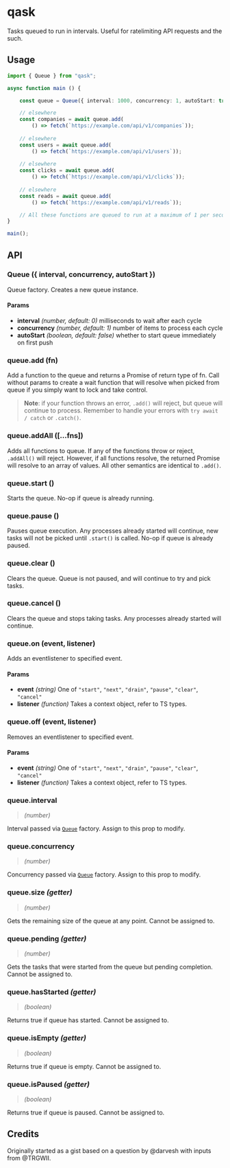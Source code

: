 # qask

Tasks queued to run in intervals. Useful for ratelimiting API requests and the such.

## Usage

```TypeScript
import { Queue } from "qask";

async function main () {

	const queue = Queue({ interval: 1000, concurrency: 1, autoStart: true });

	// elsewhere
	const companies = await queue.add(
		() => fetch(`https://example.com/api/v1/companies`));
	
	// elsewhere
	const users = await queue.add(
		() => fetch(`https://example.com/api/v1/users`));
	
	// elsewhere
	const clicks = await queue.add(
		() => fetch(`https://example.com/api/v1/clicks`));
	
	// elsewhere
	const reads = await queue.add(
		() => fetch(`https://example.com/api/v1/reads`));

	// All these functions are queued to run at a maximum of 1 per second
}

main();
```

## API

### Queue ({ interval, concurrency, autoStart })

Queue factory. Creates a new queue instance.

#### Params

- **interval** _(number, default: 0)_ milliseconds to wait after each cycle
- **concurrency** _(number, default: 1)_ number of items to process each cycle
- **autoStart** _(boolean, default: false)_ whether to start queue immediately on first push

### queue.add (fn)

Add a function to the queue and returns a Promise of return type of fn. Call without params to create a wait function that will resolve when picked from queue if you simply want to lock and take control.

> **Note**: if your function throws an error, `.add()` will reject, but queue will continue to process. Remember to handle your errors with `try await / catch` or `.catch()`.

### queue.addAll ([...fns])

Adds all functions to queue. If any of the functions throw or reject, `.addAll()` will reject. However, if all functions resolve, the returned Promise will resolve to an array of values. All other semantics are identical to `.add()`.

### queue.start ()

Starts the queue. No-op if queue is already running.

### queue.pause ()

Pauses queue execution. Any processes already started will continue, new tasks will not be picked until `.start()` is called. No-op if queue is already paused.

### queue.clear ()

Clears the queue. Queue is not paused, and will continue to try and pick tasks.

### queue.cancel ()

Clears the queue and stops taking tasks. Any processes already started will continue.

### queue.on (event, listener)

Adds an eventlistener to specified event.

#### Params

- **event** _(string)_ One of `"start"`, `"next"`, `"drain"`, `"pause"`, `"clear"`, `"cancel"`
- **listener** _(function)_ Takes a context object, refer to TS types.

### queue.off (event, listener)

Removes an eventlistener to specified event.

#### Params

- **event** _(string)_ One of `"start"`, `"next"`, `"drain"`, `"pause"`, `"clear"`, `"cancel"`
- **listener** _(function)_ Takes a context object, refer to TS types.

### queue.interval

> _(number)_

Interval passed via [`Queue`](#queueinterval-options-autostart) factory. Assign to this prop to modify.

### queue.concurrency

> _(number)_

Concurrency passed via [`Queue`](#queueinterval-options-autostart) factory. Assign to this prop to modify.

### queue.size _(getter)_

> _(number)_

Gets the remaining size of the queue at any point. Cannot be assigned to.

### queue.pending _(getter)_

> _(number)_

Gets the tasks that were started from the queue but pending completion. Cannot be assigned to.

### queue.hasStarted _(getter)_

> _(boolean)_

Returns true if queue has started. Cannot be assigned to.

### queue.isEmpty _(getter)_

> _(boolean)_

Returns true if queue is empty. Cannot be assigned to.

### queue.isPaused _(getter)_

> _(boolean)_

Returns true if queue is paused. Cannot be assigned to.

## Credits

Originally started as a gist based on a question by @darvesh with inputs from @TRGWII.
